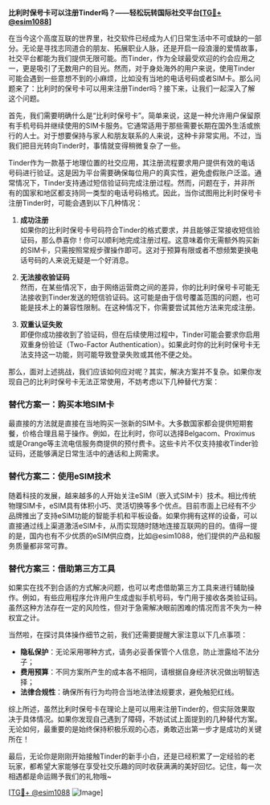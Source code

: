 **比利时保号卡可以注册Tinder吗？——轻松玩转国际社交平台[[TG💪+ @esim1088](https://t.me/s/esim1088)]**

在当今这个高度互联的世界里，社交软件已经成为人们日常生活中不可或缺的一部分。无论是寻找志同道合的朋友、拓展职业人脉，还是开启一段浪漫的爱情故事，社交平台都能为我们提供无限可能。而Tinder，作为全球最受欢迎的约会应用之一，更是吸引了无数用户的目光。然而，对于身处海外的用户来说，使用Tinder可能会遇到一些意想不到的小麻烦，比如没有当地的电话号码或者SIM卡。那么问题来了：比利时的保号卡可以用来注册Tinder吗？接下来，让我们一起深入了解这个问题。

首先，我们需要明确什么是“比利时保号卡”。简单来说，这是一种允许用户保留原有手机号码并继续使用的SIM卡服务。它通常适用于那些需要长期在国外生活或旅行的人士。对于想要保持与家人和朋友联系的人来说，这种卡非常实用。不过，当我们把目光转向Tinder时，事情就变得稍微复杂了一些。

Tinder作为一款基于地理位置的社交应用，其注册流程要求用户提供有效的电话号码进行验证。这是因为平台需要确保每位用户的真实性，避免虚假账户泛滥。通常情况下，Tinder支持通过短信验证码完成注册过程。然而，问题在于，并非所有的国家和地区都支持同一类型的电话号码格式。因此，当你试图用比利时保号卡注册Tinder时，可能会遇到以下几种情况：

1. **成功注册**  
   如果你的比利时保号卡号码符合Tinder的格式要求，并且能够正常接收短信验证码，那么恭喜你！你可以顺利地完成注册过程。这意味着你无需额外购买新的SIM卡，只需按照常规步骤操作即可。这对于预算有限或者不想频繁更换电话号码的人来说无疑是一个好消息。

2. **无法接收验证码**  
   然而，在某些情况下，由于网络运营商之间的差异，你的比利时保号卡可能无法接收到Tinder发送的短信验证码。这可能是由于信号覆盖范围的问题，也可能是技术上的兼容性限制。在这种情况下，你需要尝试其他方法来完成注册。

3. **双重认证失败**  
   即便你成功接收到了验证码，但在后续使用过程中，Tinder可能会要求你启用双重身份验证（Two-Factor Authentication）。如果此时你的比利时保号卡无法支持这一功能，则可能导致登录失败或其他不便之处。

那么，面对上述挑战，我们应该如何应对呢？其实，解决方案并不复杂。如果你发现自己的比利时保号卡无法正常使用，不妨考虑以下几种替代方案：

### 替代方案一：购买本地SIM卡  
最直接的方法就是直接在当地购买一张新的SIM卡。大多数国家都会提供短期套餐，价格合理且易于操作。例如，在比利时，你可以选择Belgacom、Proximus或是Orange等主流电信服务商提供的预付费卡。这些卡片不仅支持接收Tinder验证码，还能够满足日常生活中的通话和上网需求。

### 替代方案二：使用eSIM技术  
随着科技的发展，越来越多的人开始关注eSIM（嵌入式SIM卡）技术。相比传统物理SIM卡，eSIM具有体积小巧、灵活切换等多个优点。目前市面上已经有不少品牌推出了支持eSIM功能的智能手机和平板设备。如果你拥有这样的设备，可以直接通过线上渠道激活eSIM卡，从而实现随时随地连接互联网的目的。值得一提的是，国内也有不少优质的eSIM供应商，比如@esim1088，他们提供的产品和服务质量都非常可靠。

### 替代方案三：借助第三方工具  
如果实在找不到合适的方式解决问题，也可以考虑借助第三方工具来进行辅助操作。例如，有些应用程序允许用户生成虚拟手机号码，专门用于接收各类验证码。虽然这种方法存在一定的风险性，但对于急需解决眼前困难的情况而言不失为一种权宜之计。

当然啦，在探讨具体操作细节之前，我们还需要提醒大家注意以下几点事项：

- **隐私保护**：无论采用哪种方式，请务必妥善保管个人信息，防止泄露给不法分子；
- **费用预算**：不同方案所产生的成本各不相同，请根据自身经济状况做出明智选择；
- **法律合规性**：确保所有行为均符合当地法律法规要求，避免触犯红线。

综上所述，虽然比利时保号卡在理论上是可以用来注册Tinder的，但实际效果取决于具体情况。如果你发现自己遇到了障碍，不妨试试上面提到的几种替代方案。无论如何，最重要的是始终保持积极乐观的心态，勇敢迈出第一步才是成功的关键所在！

最后，无论你是刚刚开始接触Tinder的新手小白，还是已经积累了一定经验的老玩家，都希望大家能够在享受社交乐趣的同时收获满满的美好回忆。记住，每一次相遇都是命运赐予我们的礼物哦~

[[TG💪+ @esim1088](https://t.me/s/esim1088) ![Image](https://i.postimg.cc/4NQfJmqS/Snipaste-2025-05-13-00-14-12.png)]